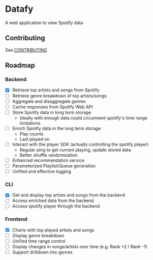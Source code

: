 # Datafy

A web application to view Spotify data

## Contributing

See [CONTRIBUTING](CONTRIBUTING.md)

## Roadmap

### Backend

- [X] Retrieve top artists and songs from Spotify
- [ ] Retrieve genre breakdown of top artists/songs
- [ ] Aggregate and disaggregate genres
- [ ] Cache responses from Spotify Web API
- [ ] Store Spotify data in long term storage
  - Ideally with enough data could circumvent spotify's time range limitations
- [ ] Enrich Spotify data in the long term storage
  - Play counts
  - Last played on
- [ ] Interact with the player SDK (actually controlling the spotify player)
  - Regular ping to get current playing, update stored data
  - Better shuffle randomization
- [ ] Enhanced recommendation service
- [ ] Parameterized Playlist/Queue generation
- [ ] Unified and effective logging

### CLI

- [X] Get and display top artists and songs from the backend
- [ ] Access enriched data from the backend
- [ ] Access spotify player through the backend

### Frontend

- [X] Charts with top played artists and songs
- [ ] Display genre breakdown
- [ ] Unified time range control
- [ ] Display changes in songs/artists over time (e.g. Rank +2 / Rank -1)
- [ ] Support drilldown into genres
